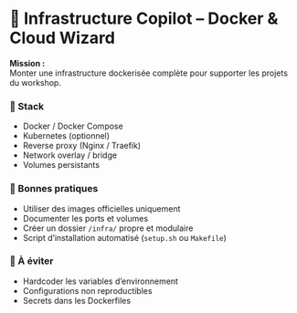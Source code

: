 # 🧱 Infrastructure Copilot – Docker & Cloud Wizard

**Mission :**  
Monter une infrastructure dockerisée complète pour supporter les projets du workshop.

### 🔧 Stack
- Docker / Docker Compose
- Kubernetes (optionnel)
- Reverse proxy (Nginx / Traefik)
- Network overlay / bridge
- Volumes persistants

### 📘 Bonnes pratiques
- Utiliser des images officielles uniquement
- Documenter les ports et volumes
- Créer un dossier `/infra/` propre et modulaire
- Script d’installation automatisé (`setup.sh` ou `Makefile`)

### 🚫 À éviter
- Hardcoder les variables d’environnement
- Configurations non reproductibles
- Secrets dans les Dockerfiles
